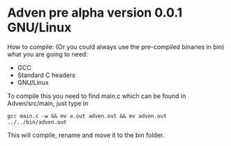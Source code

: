# Adven pre alpha version 0.0.1 GNU/Linux

How to compile: (Or you could always use the pre-compiled binaries in bin)
what you are going to need:
* GCC
* Standard C headers
* GNU/Linux

To compile this you need to find main.c which can be found in Adven/src/main,
just type in
```
gcc main.c -w && mv a.out adven.out && mv adven.out ../../bin/adven.out
```
This will compile, rename and move it to the bin folder.